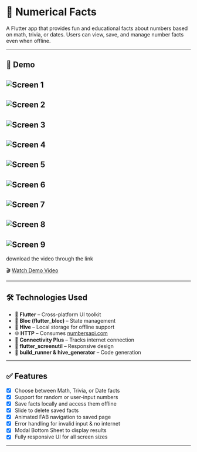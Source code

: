 # 📱 Numerical Facts

A Flutter app that provides fun and educational facts about numbers based on math, trivia, or dates. Users can view, save, and manage number facts even when offline.

---

## 📸 Demo

## ![Screen 1](assets/images/1.png)

## ![Screen 2](assets/images/2.png)

## ![Screen 3](assets/images/3.png)

## ![Screen 4](assets/images/4.png)

## ![Screen 5](assets/images/5.png)

## ![Screen 6](assets/images/6.png)

## ![Screen 7](assets/images/7.png)

## ![Screen 8](assets/images/8.png)

## ![Screen 9](assets/images/9.png)

download the video through the link

🎬 [Watch Demo Video](assets/videos/Screenrecorder-2025-06-21-11-03-20-123.mp4)

---

## 🛠 Technologies Used

- 💙 **Flutter** – Cross-platform UI toolkit
- 🧠 **Bloc (flutter_bloc)** – State management
- 🐝 **Hive** – Local storage for offline support
- 🌐 **HTTP** – Consumes [numbersapi.com](http://numbersapi.com)
- 📶 **Connectivity Plus** – Tracks internet connection
- 📐 **flutter_screenutil** – Responsive design
- 🧰 **build_runner & hive_generator** – Code generation

---

## ✅ Features

- [x] Choose between Math, Trivia, or Date facts
- [x] Support for random or user-input numbers
- [x] Save facts locally and access them offline
- [x] Slide to delete saved facts
- [x] Animated FAB navigation to saved page
- [x] Error handling for invalid input & no internet
- [x] Modal Bottom Sheet to display results
- [x] Fully responsive UI for all screen sizes

---
